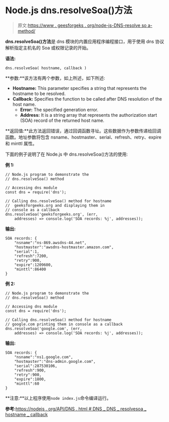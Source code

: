 # Node.js dns.resolveSoa()方法

> 原文:[https://www . geesforgeks . org/node-js-DNS-resolve so a-method/](https://www.geeksforgeeks.org/node-js-dns-resolvesoa-method/)

**dns.resolveSoa()方法**是 dns 模块的内置应用程序编程接口，用于使用 dns 协议解析指定主机名的 Soa 或权限记录的开始。

**语法:**

```
dns.resolveSoa( hostname, callback )
```

**参数:**该方法有两个参数，如上所述，如下所述:

*   **Hostname:** This parameter specifies a string that represents the hostname to be resolved.
*   **Callback:** Specifies the function to be called after DNS resolution of the host name.
    *   **Error:** The specified generation error.
    *   **Address:** It is a string array that represents the authorization start (SOA) record of the returned host name.

**返回值:**此方法返回错误，通过回调函数寻址。这些数据作为参数传递给回调函数。地址参数将包含 nsname、hostmaster、serial、refresh、retry、expire 和 minttl 属性。

下面的例子说明了在 Node.js 中 dns.resolveSoa()方法的使用:

**例 1:**

```
// Node.js program to demonstrate the   
// dns.resolveSoa() method

// Accessing dns module
const dns = require('dns');

// Calling dns.resolveSoa() method for hostname
//  geeksforgeeks.org and displaying them in
// console as a callback
dns.resolveSoa('geeksforgeeks.org', (err, 
    addresses) => console.log('SOA records: %j', addresses));
```

**输出:**

```
SOA records: {
    "nsname":"ns-869.awsdns-44.net",
    "hostmaster":"awsdns-hostmaster.amazon.com",
    "serial":1,
    "refresh":7200,
    "retry":900,
    "expire":1209600,
    "minttl":86400
}

```

**例 2:**

```
// Node.js program to demonstrate the   
// dns.resolveSoa() method

// Accessing dns module
const dns = require('dns');

// Calling dns.resolveSoa() method for hostname
// google.com printing them in console as a callback
dns.resolveSoa('google.com', (err, 
    addresses) => console.log('SOA records: %j', addresses));
```

**输出:**

```
SOA records: {
    "nsname":"ns1.google.com",
    "hostmaster":"dns-admin.google.com",
    "serial":287530106,
    "refresh":900,
    "retry":900,
    "expire":1800,
    "minttl":60
}

```

**注意:**以上程序使用`node index.js`命令编译运行。

**参考:**[https://nodejs . org/API/DNS . html # DNS _ DNS _ resolvesoa _ hostname _ callback](https://nodejs.org/api/dns.html#dns_dns_resolvesoa_hostname_callback)